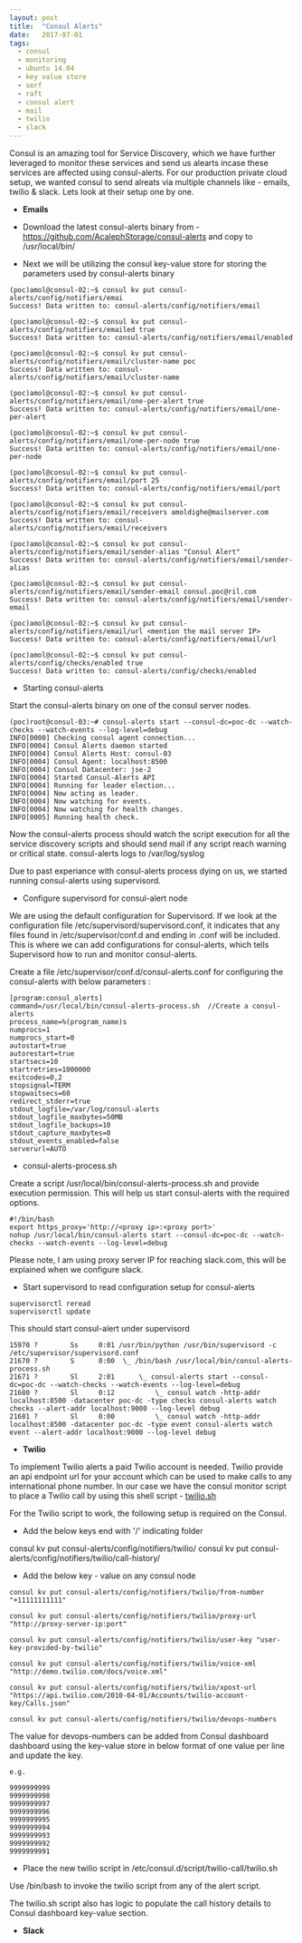 ```yaml
---
layout: post
title:  "Consul Alerts"
date:   2017-07-01
tags:
  - consul
  - monitoring
  - ubuntu 14.04
  - key value store
  - serf 
  - raft
  - consul alert
  - mail
  - twilio
  - slack
---
```


Consul is an amazing tool for Service Discovery, which we have further leveraged to monitor these services and send us alearts incase these services are affected using consul-alerts. For our production private cloud setup, we wanted consul to send alreats via multiple channels like - emails, twilio & slack. Lets look at their setup one by one.

* **Emails** 

* Download the latest consul-alerts binary from - https://github.com/AcalephStorage/consul-alerts and copy to /usr/local/bin/

* Next we will be utilizing the consul key-value store for storing the parameters used by consul-alerts binary  

```
(poc)amol@consul-02:~$ consul kv put consul-alerts/config/notifiers/emai
Success! Data written to: consul-alerts/config/notifiers/email

(poc)amol@consul-02:~$ consul kv put consul-alerts/config/notifiers/emailed true
Success! Data written to: consul-alerts/config/notifiers/email/enabled

(poc)amol@consul-02:~$ consul kv put consul-alerts/config/notifiers/email/cluster-name poc
Success! Data written to: consul-alerts/config/notifiers/email/cluster-name

(poc)amol@consul-02:~$ consul kv put consul-alerts/config/notifiers/email/one-per-alert true
Success! Data written to: consul-alerts/config/notifiers/email/one-per-alert

(poc)amol@consul-02:~$ consul kv put consul-alerts/config/notifiers/email/one-per-node true
Success! Data written to: consul-alerts/config/notifiers/email/one-per-node

(poc)amol@consul-02:~$ consul kv put consul-alerts/config/notifiers/email/port 25
Success! Data written to: consul-alerts/config/notifiers/email/port

(poc)amol@consul-02:~$ consul kv put consul-alerts/config/notifiers/email/receivers amoldighe@mailserver.com
Success! Data written to: consul-alerts/config/notifiers/email/receivers

(poc)amol@consul-02:~$ consul kv put consul-alerts/config/notifiers/email/sender-alias "Consul Alert"
Success! Data written to: consul-alerts/config/notifiers/email/sender-alias

(poc)amol@consul-02:~$ consul kv put consul-alerts/config/notifiers/email/sender-email consul.poc@ril.com
Success! Data written to: consul-alerts/config/notifiers/email/sender-email

(poc)amol@consul-02:~$ consul kv put consul-alerts/config/notifiers/email/url <mention the mail server IP>
Success! Data written to: consul-alerts/config/notifiers/email/url

(poc)amol@consul-02:~$ consul kv put consul-alerts/config/checks/enabled true
Success! Data written to: consul-alerts/config/checks/enabled

```

* Starting consul-alerts 

Start the consul-alerts binary on one of the consul server nodes.


```
(poc)root@consul-03:~# consul-alerts start --consul-dc=poc-dc --watch-checks --watch-events --log-level=debug
INFO[0000] Checking consul agent connection...
INFO[0004] Consul Alerts daemon started
INFO[0004] Consul Alerts Host: consul-03
INFO[0004] Consul Agent: localhost:8500
INFO[0004] Consul Datacenter: jse-2
INFO[0004] Started Consul-Alerts API
INFO[0004] Running for leader election...
INFO[0004] Now acting as leader.
INFO[0004] Now watching for events.
INFO[0004] Now watching for health changes.
INFO[0005] Running health check.
```

Now the consul-alerts process should watch the script execution for all the service discovery scripts and should send mail if any script reach warning or critical state. consul-alerts logs to /var/log/syslog

Due to past experiance with consul-alerts process dying on us, we started running consul-alerts using supervisord.

* Configure supervisord for consul-alert node

We are using the default configuration for Supervisord. If we look at the configuration file /etc/supervisord/supervisord.conf, it indicates that any files found in /etc/supervisor/conf.d and ending in .conf will be included. This is where we can add configurations for consul-alerts, which tells Supervisord how to run and monitor consul-alerts. 

Create a file /etc/supervisor/conf.d/consul-alerts.conf for configuring the consul-alerts with below parameters :

```
[program:consul_alerts]
command=/usr/local/bin/consul-alerts-process.sh  //Create a consul-alerts
process_name=%(program_name)s
numprocs=1
numprocs_start=0
autostart=true
autorestart=true
startsecs=10
startretries=1000000
exitcodes=0,2
stopsignal=TERM
stopwaitsecs=60
redirect_stderr=true
stdout_logfile=/var/log/consul-alerts
stdout_logfile_maxbytes=50MB
stdout_logfile_backups=10
stdout_capture_maxbytes=0
stdout_events_enabled=false
serverurl=AUTO
```

* consul-alerts-process.sh

Create a script  /usr/local/bin/consul-alerts-process.sh and provide execution permission. This will help us start consul-alerts with the required options.

```
#!/bin/bash
export https_proxy='http://<proxy ip>:<proxy port>'
nohup /usr/local/bin/consul-alerts start --consul-dc=poc-dc --watch-checks --watch-events --log-level=debug
```

Please note, I am using proxy server IP for reaching slack.com, this will be explained when we configure slack.

* Start supervisord to read configuration setup for consul-alerts

```
supervisorctl reread
supervisorctl update
```

This should start consul-alert under supervisord

```
15970 ?        Ss     0:01 /usr/bin/python /usr/bin/supervisord -c /etc/supervisor/supervisord.conf
21670 ?        S      0:00  \_ /bin/bash /usr/local/bin/consul-alerts-process.sh
21671 ?        Sl     2:01      \_ consul-alerts start --consul-dc=poc-dc --watch-checks --watch-events --log-level=debug
21680 ?        Sl     0:12          \_ consul watch -http-addr localhost:8500 -datacenter poc-dc -type checks consul-alerts watch checks --alert-addr localhost:9000 --log-level debug
21681 ?        Sl     0:00          \_ consul watch -http-addr localhost:8500 -datacenter poc-dc -type event consul-alerts watch event --alert-addr localhost:9000 --log-level debug
```


* **Twilio**

To implement Twilio alerts a paid Twilio account is needed. Twilio provide an api endpoint url for your account which can be used to make calls to any international phone number. In our case we have the consul monitor script to place a Twilio call by using this shell script - [twilio.sh](https://github.com/amoldighe/consul-twilio/blob/master/consul-twilio.sh) 

For the Twilio script to work, the following setup is required on the Consul. 

* Add the below keys end with '/' indicating folder 

consul kv put consul-alerts/config/notifiers/twilio/
consul kv put consul-alerts/config/notifiers/twilio/call-history/

* Add the below key - value on any consul node 

```
consul kv put consul-alerts/config/notifiers/twilio/from-number  "+11111111111"

consul kv put consul-alerts/config/notifiers/twilio/proxy-url "http://proxy-server-ip:port"

consul kv put consul-alerts/config/notifiers/twilio/user-key "user-key-provided-by-twilio"

consul kv put consul-alerts/config/notifiers/twilio/voice-xml "http://demo.twilio.com/docs/voice.xml"

consul kv put consul-alerts/config/notifiers/twilio/xpost-url "https://api.twilio.com/2010-04-01/Accounts/twilio-account-key/Calls.json"

consul kv put consul-alerts/config/notifiers/twilio/devops-numbers
```

The value for devops-numbers can be added from Consul dashboard dashboard using the key-value store in below format of one value per line and update the key.

```
e.g.

9999999999
9999999998
9999999997
9999999996
9999999995
9999999994
9999999993
9999999992
9999999991
```
* Place the new twilio script in /etc/consul.d/script/twilio-call/twilio.sh

Use /bin/bash to invoke the twilio script from any of the alert script.

The twilio.sh script also has logic to populate the call history details to Consul dashboard key-value section.


* **Slack**
